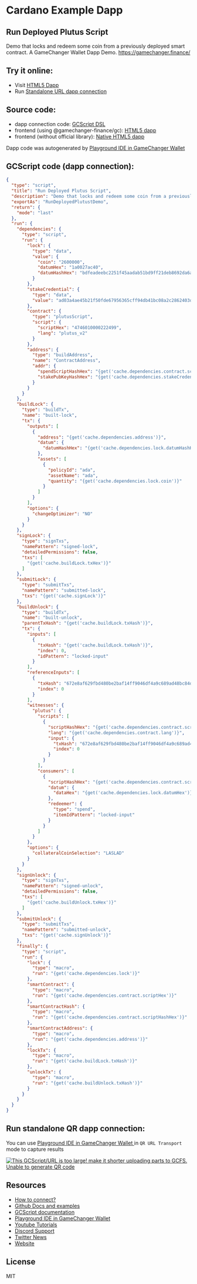 
# Cardano Example Dapp

## **Run Deployed Plutus Script**

Demo that locks and redeem some coin from a previously deployed smart contract. A GameChanger Wallet Dapp Demo. https://gamechanger.finance/


## Try it online: 

-  Visit [HTML5 Dapp](https://gamechangerfinance.github.io/gamechanger.wallet/examples/Run%20Deployed%20Plutus%20Script.html)
-  Run [Standalone URL dapp connection](https://beta-wallet.gamechanger.finance/api/2/run/1-H4sIAAAAAAAAA7VW227jRgz9FUEvuwVSR5YlWcqb4QBt0GA3aFL0oQgW1AwVCzu6VDNK7Qb-93JmdLPjNG679ZNMckieQ86RXly1q9G9ciVr8lq5F67KldCGn9vSucZaVDvkzp1oVSud-z6Io43Pq5JCr7GoHLUB5YiKfZUOlNxpkCMWjqwKdFiVl07WVIUDTt3gc161Uuwc3meXBTSKokrVAFMzZ-X8AAWuN1A-YeP8CkKgcq6hrh1daeZslKrl1eXlE0UxGzXL8hJKhpfUHG7rqlEraUH0GCwEpTNQTIOqbaj3F7eouIYrQCp3T47WWKk3LDmWLEep_x-z1IVpvBM3BwXkfAbRojZr4GT2I0__NG-g2uJH3JJxDp7nL4EFox3kxvpSniEQfynz_XCeBSEAhzScpzzJMn_OMY2jxOcQwTLEMAyTlIcUADHzAPxw4e4JiVTwFdd6DqXKQbzZpgvcW0AAGISpP89CL-MYLZMwWkQhy7Ik4GkwT5kXg8_8OPIDb8HpeRFouvqhTbLXhuhhVTrKyG-fLMJgGUTeXLPi-36QJBQoaJDD8S_PvgEBnDcopyNI21zwVWe-cEvaAbKuuz5Ghz5pqupB2m5Ggl-eUH38wIBtcDYd9WxYQjk98eG7vdsRetemP-HujExH9OsU-72GZADcHi6OsT1sRzzaoL4360VXcqtDq1bVrSIqfnsZaXm7fhdiWzf7Zfb6cNHePK0rz6bBpn9iVUrseqgrkbPdDTcbpPfJ-D7Z_q3l9xYIvNq9W0lfFFPhcf944VZGWMzQ7fX-TIYi_xNpoO6nz66hUeZP5RGL2vSw7bfiDpRCfceNHXnPJkcFuSBBwKbIpbSVMhASNdMa20Gzw7hmatvx8KjLt2mRq-MGjPFkC8ajxi5MpYNCPaCOaVP3l1KctSht2aWtoaF9e9jqqR3lPwBCbrsZdrfyclgtdf7ZnIZIxz164iNU3QnhNCldPc4GM6SuGN6cqBItfYwhi_wkS3kQeyn6KWTzgITHCyKeBZCwKE6AfCmLAw5xHC7mHIJ4SWLlLSZt6Fp_5KqkrbeibaVklB5bWn4LLejE6v2zOrBnSxNy9T9h1-CpqGwLbL4hzqlwwPmaMeiF_QzAZnpJ9BHdusLi5s29ISXYHypBJQRQKIg1icU9CmTd58ft6v52dT2qwqtL844uDJfn3yiDLXZKG163cYY6DL2c1gebs-NWf_IIsTv_86QA1lS99-_n2JUwX2br1-_4MzMdb9awFgd57W34r7kPXlMH-VevviHOLDF5hVJOTcvD9qwsp-SSMtjh_pMc43b1WfTvL6iusaW1CwAA)

## Source code:

- dapp connection code: [GCScript DSL](Run%20Deployed%20Plutus%20Script.gcscript)
- frontend (using @gamechanger-finance/gc): [HTML5 dapp](Run%20Deployed%20Plutus%20Script.html)
- frontend (without official library): [Native HTML5 dapp](Run%20Deployed%20Plutus%20Script_nolib.html)

Dapp code was autogenerated by [Playground IDE in GameChanger Wallet ](https://beta-wallet.gamechanger.finance/playground)

## GCScript code (dapp connection):
```json
{
  "type": "script",
  "title": "Run Deployed Plutus Script",
  "description": "Demo that locks and redeem some coin from a previously deployed smart contract. A GameChanger Wallet Dapp Demo. https://gamechanger.finance/",
  "exportAs": "RunDeployedPlutustDemo",
  "return": {
    "mode": "last"
  },
  "run": {
    "dependencies": {
      "type": "script",
      "run": {
        "lock": {
          "type": "data",
          "value": {
            "coin": "2600000",
            "datumHex": "1a0027ac40",
            "datumHashHex": "bdfeadeebc2251f45aadab51bd9ff21deb8692da6a75e5559bd5daba8c0aa253"
          }
        },
        "stakeCredential": {
          "type": "data",
          "value": "ad03a4ae45b21f50fde67956365cff94db41bc08a2c2862403d8a234"
        },
        "contract": {
          "type": "plutusScript",
          "script": {
            "scriptHex": "4746010000222499",
            "lang": "plutus_v2"
          }
        },
        "address": {
          "type": "buildAddress",
          "name": "ContractAddress",
          "addr": {
            "spendScriptHashHex": "{get('cache.dependencies.contract.scriptHashHex')}",
            "stakePubKeyHashHex": "{get('cache.dependencies.stakeCredential')}"
          }
        }
      }
    },
    "buildLock": {
      "type": "buildTx",
      "name": "built-lock",
      "tx": {
        "outputs": [
          {
            "address": "{get('cache.dependencies.address')}",
            "datum": {
              "datumHashHex": "{get('cache.dependencies.lock.datumHashHex')}"
            },
            "assets": [
              {
                "policyId": "ada",
                "assetName": "ada",
                "quantity": "{get('cache.dependencies.lock.coin')}"
              }
            ]
          }
        ],
        "options": {
          "changeOptimizer": "NO"
        }
      }
    },
    "signLock": {
      "type": "signTxs",
      "namePattern": "signed-lock",
      "detailedPermissions": false,
      "txs": [
        "{get('cache.buildLock.txHex')}"
      ]
    },
    "submitLock": {
      "type": "submitTxs",
      "namePattern": "submitted-lock",
      "txs": "{get('cache.signLock')}"
    },
    "buildUnlock": {
      "type": "buildTx",
      "name": "built-unlock",
      "parentTxHash": "{get('cache.buildLock.txHash')}",
      "tx": {
        "inputs": [
          {
            "txHash": "{get('cache.buildLock.txHash')}",
            "index": 0,
            "idPattern": "locked-input"
          }
        ],
        "referenceInputs": [
          {
            "txHash": "672e8af629fbd480be2baf14ff9046df4a9c689ad48bc84da88531da48721f03",
            "index": 0
          }
        ],
        "witnesses": {
          "plutus": {
            "scripts": [
              {
                "scriptHashHex": "{get('cache.dependencies.contract.scriptHashHex')}",
                "lang": "{get('cache.dependencies.contract.lang')}",
                "input": {
                  "txHash": "672e8af629fbd480be2baf14ff9046df4a9c689ad48bc84da88531da48721f03",
                  "index": 0
                }
              }
            ],
            "consumers": [
              {
                "scriptHashHex": "{get('cache.dependencies.contract.scriptHashHex')}",
                "datum": {
                  "dataHex": "{get('cache.dependencies.lock.datumHex')}"
                },
                "redeemer": {
                  "type": "spend",
                  "itemIdPattern": "locked-input"
                }
              }
            ]
          }
        },
        "options": {
          "collateralCoinSelection": "LASLAD"
        }
      }
    },
    "signUnlock": {
      "type": "signTxs",
      "namePattern": "signed-unlock",
      "detailedPermissions": false,
      "txs": [
        "{get('cache.buildUnlock.txHex')}"
      ]
    },
    "submitUnlock": {
      "type": "submitTxs",
      "namePattern": "submitted-unlock",
      "txs": "{get('cache.signUnlock')}"
    },
    "finally": {
      "type": "script",
      "run": {
        "lock": {
          "type": "macro",
          "run": "{get('cache.dependencies.lock')}"
        },
        "smartContract": {
          "type": "macro",
          "run": "{get('cache.dependencies.contract.scriptHex')}"
        },
        "smartContractHash": {
          "type": "macro",
          "run": "{get('cache.dependencies.contract.scriptHashHex')}"
        },
        "smartContractAddress": {
          "type": "macro",
          "run": "{get('cache.dependencies.address')}"
        },
        "lockTx": {
          "type": "macro",
          "run": "{get('cache.buildLock.txHash')}"
        },
        "unlockTx": {
          "type": "macro",
          "run": "{get('cache.buildUnlock.txHash')}"
        }
      }
    }
  }
}
```

## Run standalone QR dapp connection: 

You can use [Playground IDE in GameChanger Wallet ](https://beta-wallet.gamechanger.finance/playground) in `QR URL Transport` mode to capture results

[![This GCScript/URL is too large! make it shorter uploading parts to GCFS. Unable to generate QR code](Run%20Deployed%20Plutus%20Script.png)](https://gamechangerfinance.github.io/gamechanger.wallet/examples/Run%20Deployed%20Plutus%20Script.png)

## Resources
- [How to connect?](https://www.npmjs.com/package/@gamechanger-finance/gc)
- [Github Docs and examples](https://github.com/GameChangerFinance/gamechanger.wallet/)
- [GCScript documentation](https://beta-wallet.gamechanger.finance/doc/api/v2)
- [Playground IDE in GameChanger Wallet ](https://beta-wallet.gamechanger.finance/playground)
- [Youtube Tutorials](https://www.youtube.com/@gamechanger.finance)
- [Discord Support](https://discord.gg/vpbfyRaDKG)
- [Twitter News](https://twitter.com/GameChangerOk)
- [Website](https://gamechanger.finance)

## License
MIT 
    
